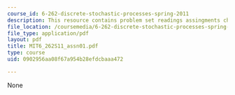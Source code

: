 ```yaml
---
course_id: 6-262-discrete-stochastic-processes-spring-2011
description: This resource contains problem set readings assingments chapter 1.
file_location: /coursemedia/6-262-discrete-stochastic-processes-spring-2011/0902956aa08f67a954b28efdcbaaa472_MIT6_262S11_assn01.pdf
file_type: application/pdf
layout: pdf
title: MIT6_262S11_assn01.pdf
type: course
uid: 0902956aa08f67a954b28efdcbaaa472

---
```

None